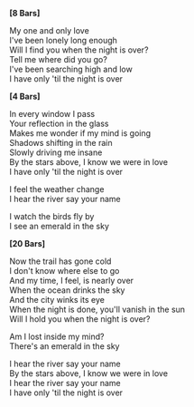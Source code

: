 
**[8 Bars]**

My one and only love  
I've been lonely long enough  
Will I find you when the night is over?  
Tell me where did you go?  
I've been searching high and low  
I have only 'til the night is over  

**[4 Bars]**

In every window I pass  
Your reflection in the glass  
Makes me wonder if my mind is going  
Shadows shifting in the rain  
Slowly driving me insane  
By the stars above, I know we were in love  
I have only 'til the night is over  

I feel the weather change  
I hear the river say your name 

I watch the birds fly by  
I see an emerald in the sky  

**[20 Bars]**

Now the trail has gone cold  
I don't know where else to go  
And my time, I feel, is nearly over  
When the ocean drinks the sky  
And the city winks its eye  
When the night is done, you'll vanish in the sun  
Will I hold you when the night is over?  

Am I lost inside my mind?  
There's an emerald in the sky  

I hear the river say your name  
By the stars above, I know we were in love  
I hear the river say your name  
I have only 'til the night is over
<!--stackedit_data:
eyJoaXN0b3J5IjpbODE1MjYyOTE0XX0=
-->